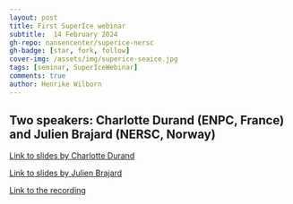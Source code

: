 ```yaml
---
layout: post
title: First SuperIce webinar
subtitle:  14 February 2024
gh-repo: nansencenter/superice-nersc
gh-badge: [star, fork, follow]
cover-img: /assets/img/superice-seaice.jpg
tags: [seminar, SuperIceWebinar]
comments: true
author: Henrike Wilborn
---
```


## Two speakers: Charlotte Durand (ENPC, France) and Julien Brajard (NERSC, Norway)

[Link to slides by Charlotte Durand](../assets/slides_and_posters/Presentation_SuperIce-Introduction-JulienBrajard.pdf)

[Link to slides by Julien Brajard](../assets/slides_and_posters/Presentation_SuperIce-Introduction-JulienBrajard.pdf)
  
[Link to the recording](https://nerscno-my.sharepoint.com/:v:/g/personal/julien_brajard_nersc_no/EVP_SBNdyBhOkpPaoylceJkBiYItzNArEh_5tgegyG005w?e=Ldqfxj)
  

